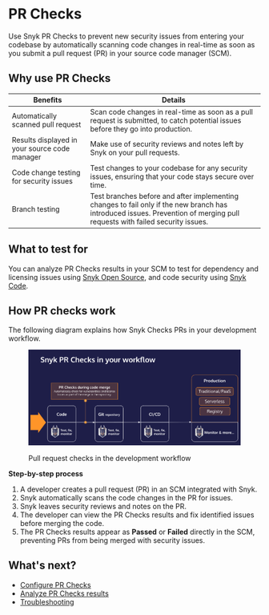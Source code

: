 # PR Checks

Use Snyk PR Checks to prevent new security issues from entering your codebase by automatically scanning code changes in real-time as soon as you submit a pull request (PR) in your source code manager (SCM).

## Why use PR Checks

| Benefits                                      | Details                                                                                                                                                                    |
| --------------------------------------------- | -------------------------------------------------------------------------------------------------------------------------------------------------------------------------- |
| Automatically scanned pull request            | Scan code changes in real-time as soon as a pull request is submitted, to catch potential issues before they go into production.                                           |
| Results displayed in your source code manager | Make use of security reviews and notes left by Snyk on your pull requests.                                                                                                 |
| Code change testing for security issues       | Test changes to your codebase for any security issues, ensuring that your code stays secure over time.                                                                     |
| Branch testing                                | Test branches before and after implementing changes to fail only if the new branch has introduced issues. Prevention of merging pull requests with failed security issues. |

## What to test for

You can analyze PR Checks results in your SCM to test for dependency and licensing issues using [Snyk Open Source](../snyk-open-source/), and code security using [Snyk Code](../snyk-code/).

## How PR checks work

The following diagram explains how Snyk Checks PRs in your development workflow.

<figure><img src="../../.gitbook/assets/PR checks diagram (development workflow) (1) (1).png" alt="Diagram showing where Snyk checks for pull requests in the development workflow."><figcaption><p>Pull request checks in the development workflow</p></figcaption></figure>

**Step-by-step process**

1. A developer creates a pull request (PR) in an SCM integrated with Snyk.
2. Snyk automatically scans the code changes in the PR for issues.
3. Snyk leaves security reviews and notes on the PR.
4. The developer can view the PR Checks results and fix identified issues before merging the code.
5. The PR Checks results appear as **Passed** or **Failed** directly in the SCM, preventing PRs from being merged with security issues.

## What's next?

* [Configure PR Checks](configure-pr-checks.md)
* [Analyze PR Checks results](pr-checks-results.md)
* [Troubleshooting](troubleshooting.md)
